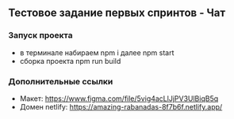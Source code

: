 ## Тестовое задание первых спринтов - Чат
### Запуск проекта
  - в терминале набираем npm i далее npm start
  - сборка проекта npm run build

### Дополнительные ссылки
  - Макет: https://www.figma.com/file/5vig4acLlJjPV3UlBiqB5q
  - Домен netlify: https://amazing-rabanadas-8f7b6f.netlify.app/
